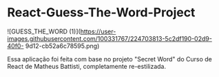 # React-Guess-The-Word-Project
![GUESS_THE_WORD (1)](https://user-images.githubusercontent.com/100331767/224703813-5c2df190-02d9-40f0- 9d12-cb52a6c78595.png)

Essa aplicação foi feita com base no projeto "Secret Word" do Curso de React de Matheus Battisti, completamente re-estilizada.
